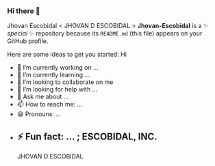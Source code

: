 ### Hi there 👋
Jhovan Escobidal
< JHOVAN D ESCOBIDAL >
**Jhovan-Escobidal** is a ✨ _special_ ✨ repository because its `README.md` (this file) appears on your GitHub profile.

Here are some ideas to get you started:
Hi
- 🔭 I’m currently working on ...
- 🌱 I’m currently learning ...
- 👯 I’m looking to collaborate on me
- 🤔 I’m looking for help with ...
- 💬 Ask me about ...
- 📫 How to reach me: ...
- 😄 Pronouns: ...
- ⚡ Fun fact: ...
  ; ESCOBIDAL, INC.
    ----------------
    JHOVAN D ESCOBIDAL
